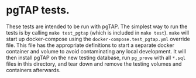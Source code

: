# pgTAP tests.

These tests are intended to be run with pgTAP.
The simplest way to run the tests is by calling `make test_pgtap` (which is included in `make test`).
`make` will start up docker-compose using the `docker-compose.test_pgtap.yml` override file.
This file has the appropriate definitions to start a separate docker container and volume to avoid contaminating any local development.
It will then install pgTAP on the new testing database, run `pg_prove` with all `*.sql` files in this directory, and tear down and remove the testing volumes and containers afterwards.
